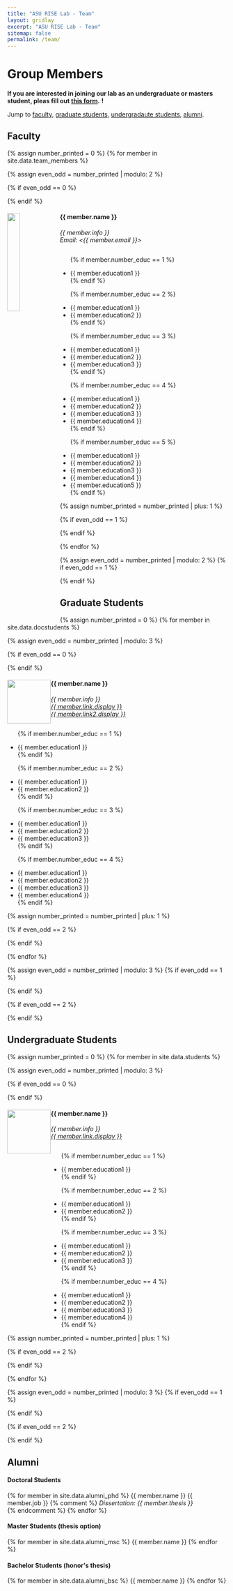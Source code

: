 ```yaml
---
title: "ASU RISE Lab - Team"
layout: gridlay
excerpt: "ASU RISE Lab - Team"
sitemap: false
permalink: /team/
---
```


# Group Members

 **If you are interested in joining our lab as an undergraduate or masters student, pleas fill out [this form](https://forms.gle/eeDiRDo6nhceJv2K9).** **!**


Jump to [faculty](#faculty), [graduate students](#graduate-students), [undergradaute students](#undergraduate-students), [alumni](#alumni).

## Faculty
{% assign number_printed = 0 %}
{% for member in site.data.team_members %}

{% assign even_odd = number_printed | modulo: 2 %}

{% if even_odd == 0 %}
<div class="row">
{% endif %}

<div class="col-sm-12 clearfix">
  <img src="{{ site.url }}{{ site.baseurl }}/images/teampic/{{ member.photo }}" class="img-responsive" width="24%" style="float: left" />
  <h4>{{ member.name }}</h4>
  <i>{{ member.info }}<br>Email: <{{ member.email }}></i>
  <ul style="overflow: hidden">

  {% if member.number_educ == 1 %}
  <li> {{ member.education1 }} </li>
  {% endif %}

  {% if member.number_educ == 2 %}
  <li> {{ member.education1 }} </li>
  <li> {{ member.education2 }} </li>
  {% endif %}

  {% if member.number_educ == 3 %}
  <li> {{ member.education1 }} </li>
  <li> {{ member.education2 }} </li>
  <li> {{ member.education3 }} </li>
  {% endif %}

  {% if member.number_educ == 4 %}
  <li> {{ member.education1 }} </li>
  <li> {{ member.education2 }} </li>
  <li> {{ member.education3 }} </li>
  <li> {{ member.education4 }} </li>
  {% endif %}

  {% if member.number_educ == 5 %}
  <li> {{ member.education1 }} </li>
  <li> {{ member.education2 }} </li>
  <li> {{ member.education3 }} </li>
  <li> {{ member.education4 }} </li>
  <li> {{ member.education5 }} </li>
  {% endif %}

  </ul>
</div>

{% assign number_printed = number_printed | plus: 1 %}

{% if even_odd == 1 %}
</div>
{% endif %}

{% endfor %}

{% assign even_odd = number_printed | modulo: 2 %}
{% if even_odd == 1 %}
</div>
{% endif %}

## Graduate Students
{% assign number_printed = 0 %}
{% for member in site.data.docstudents %}

{% assign even_odd = number_printed | modulo: 3 %}

{% if even_odd == 0 %}
<div class="row">
{% endif %}

<div class="col-sm-4 clearfix">
  <img src="{{ site.url }}{{ site.baseurl }}/images/teampic/{{ member.photo }}" class="img-responsive" width="100" style="float: left" />
  <h4>{{ member.name }}</h4>
  <i>{{ member.info }}<br> <a href="{{ member.link.url }}">{{ member.link.display }}</a>
  <br> <a href="{{ member.link2.url }}">{{ member.link2.display }}</a></i>
  <ul style="overflow: hidden">

  {% if member.number_educ == 1 %}
  <li> {{ member.education1 }} </li>
  {% endif %}

  {% if member.number_educ == 2 %}
  <li> {{ member.education1 }} </li>
  <li> {{ member.education2 }} </li>
  {% endif %}

  {% if member.number_educ == 3 %}
  <li> {{ member.education1 }} </li>
  <li> {{ member.education2 }} </li>
  <li> {{ member.education3 }} </li>
  {% endif %}

  {% if member.number_educ == 4 %}
  <li> {{ member.education1 }} </li>
  <li> {{ member.education2 }} </li>
  <li> {{ member.education3 }} </li>
  <li> {{ member.education4 }} </li>
  {% endif %}

  </ul>
</div>

{% assign number_printed = number_printed | plus: 1 %}

{% if even_odd == 2 %}
</div>
{% endif %}

{% endfor %}

{% assign even_odd = number_printed | modulo: 3 %}
{% if even_odd == 1 %}
</div>
{% endif %}

{% if even_odd == 2 %}
</div>
{% endif %}


## Undergraduate Students
{% assign number_printed = 0 %}
{% for member in site.data.students %}

{% assign even_odd = number_printed | modulo: 3 %}

{% if even_odd == 0 %}
<div class="row">
{% endif %}

<div class="col-sm-4 clearfix">
  <img src="{{ site.url }}{{ site.baseurl }}/images/teampic/{{ member.photo }}" class="img-responsive" width="100" style="float: left" />
  <h4>{{ member.name }}</h4>
  <i>{{ member.info }}<br> <a href="{{ member.link.url }}">{{ member.link.display }}</a></i>
  <ul style="overflow: hidden">

  {% if member.number_educ == 1 %}
  <li> {{ member.education1 }} </li>
  {% endif %}

  {% if member.number_educ == 2 %}
  <li> {{ member.education1 }} </li>
  <li> {{ member.education2 }} </li>
  {% endif %}

  {% if member.number_educ == 3 %}
  <li> {{ member.education1 }} </li>
  <li> {{ member.education2 }} </li>
  <li> {{ member.education3 }} </li>
  {% endif %}

  {% if member.number_educ == 4 %}
  <li> {{ member.education1 }} </li>
  <li> {{ member.education2 }} </li>
  <li> {{ member.education3 }} </li>
  <li> {{ member.education4 }} </li>
  {% endif %}

  </ul>
</div>

{% assign number_printed = number_printed | plus: 1 %}

{% if even_odd == 2 %}
</div>
{% endif %}

{% endfor %}

{% assign even_odd = number_printed | modulo: 3 %}
{% if even_odd == 1 %}
</div>
{% endif %}

{% if even_odd == 2 %}
</div>
{% endif %}

## Alumni

<div class="row">

<div class="col-sm-12 clearfix">
<h4>Doctoral Students</h4>
{% for member in site.data.alumni_phd %}
{{ member.name }} {{ member.job }}
{% comment %}
<i>Dissertation: {{ member.thesis }}</i><br>
{% endcomment %}
{% endfor %}
</div>

<div class="col-sm-6 clearfix">
<h4>Master Students (thesis option)</h4>
{% for member in site.data.alumni_msc %}
{{ member.name }}
{% endfor %}
</div>

<div class="col-sm-6 clearfix">
<h4>Bachelor Students (honor's thesis)</h4>
{% for member in site.data.alumni_bsc %}
{{ member.name }}
{% endfor %}
</div>

</div>